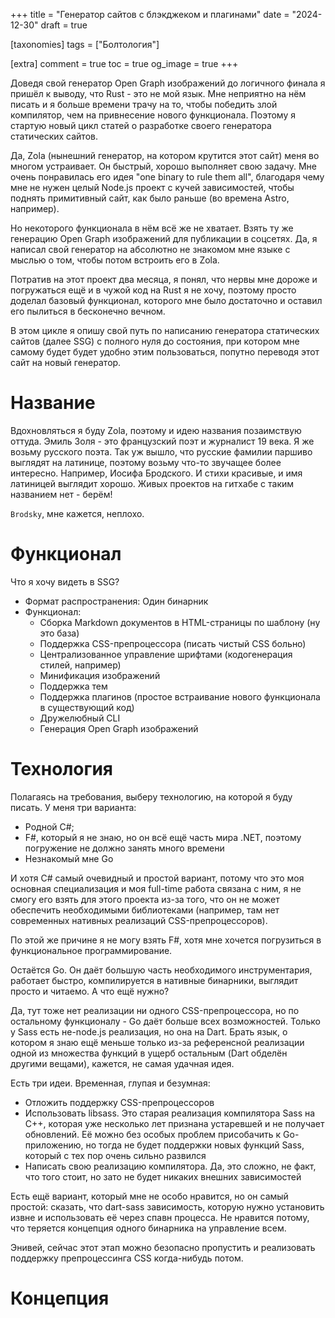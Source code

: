 +++
title = "Генератор сайтов с блэкджеком и плагинами"
date = "2024-12-30"
draft = true

[taxonomies]
tags = ["Болтология"]

[extra]
comment = true
toc = true
og_image = true
+++

Доведя свой генератор Open Graph изображений до логичного финала я пришёл к выводу, что Rust - это не мой язык. Мне неприятно на нём писать и я больше времени трачу на то, чтобы победить злой компилятор, чем на привнесение нового функционала. Поэтому я стартую новый цикл статей о разработке своего генератора статических сайтов.

<!--more-->

Да, Zola (нынешний генератор, на котором крутится этот сайт) меня во многом устраивает. Он быстрый, хорошо выполняет свою задачу. Мне очень понравилась его идея "one binary to rule them all", благодаря чему мне не нужен целый Node.js проект с кучей зависимостей, чтобы поднять примитивный сайт, как было раньше (во времена Astro, например).

Но некоторого функционала в нём всё же не хватает. Взять ту же генерацию Open Graph изображений для публикации в соцсетях. Да, я написал свой генератор на абсолютно не знакомом мне языке с мыслью о том, чтобы потом встроить его в Zola.

Потратив на этот проект два месяца, я понял, что нервы мне дороже и погружаться ещё и в чужой код на Rust я не хочу, поэтому просто доделал базовый функционал, которого мне было достаточно и оставил его пылиться в бесконечно вечном.

В этом цикле я опишу свой путь по написанию генератора статических сайтов (далее SSG) с полного нуля до состояния, при котором мне самому будет будет удобно этим пользоваться, попутно переводя этот сайт на новый генератор.

# Название

Вдохновляться я буду Zola, поэтому и идею названия позаимствую оттуда. Эмиль Золя - это французский поэт и журналист 19 века. Я же возьму русского поэта. Так уж вышло, что русские фамилии паршиво выглядят на латинице, поэтому возьму что-то звучащее более интересно. Например, Иосифа Бродского. И стихи красивые, и имя латиницей выглядит хорошо. Живых проектов на гитхабе с таким названием нет - берём!

`Brodsky`, мне кажется, неплохо.

# Функционал

Что я хочу видеть в SSG?

- Формат распространения: Один бинарник
- Функционал:
  - Сборка Markdown документов в HTML-страницы по шаблону (ну это база)
  - Поддержка CSS-препроцессора (писать чистый CSS больно)
  - Централизованное управление шрифтами (кодогенерация стилей, например)
  - Минификация изображений
  - Поддержка тем
  - Поддержка плагинов (простое встраивание нового функционала в существующий код)
  - Дружелюбный CLI
  - Генерация Open Graph изображений

# Технология

Полагаясь на требования, выберу технологию, на которой я буду писать. У меня три варианта:

- Родной C#;
- F#, который я не знаю, но он всё ещё часть мира .NET, поэтому погружение не должно занять много времени
- Незнакомый мне Go


И хотя C# самый очевидный и простой вариант, потому что это моя основная специализация и моя full-time работа связана с ним, я не смогу его взять для этого проекта из-за того, что он не может обеспечить необходимыми библиотеками (например, там нет современных нативных реализаций CSS-препроцессоров).

По этой же причине я не могу взять F#, хотя мне хочется погрузиться в функциональное программирование.

Остаётся Go. Он даёт большую часть необходимого инструментария, работает быстро, компилируется в нативные бинарники, выглядит просто и читаемо. А что ещё нужно?

Да, тут тоже нет реализации ни одного CSS-препроцессора, но по остальному функционалу - Go даёт больше всех возможностей. Только у Sass есть не-node.js реализация, но она на Dart. Брать язык, о котором я знаю ещё меньше только из-за референсной реализации одной из множества функций в ущерб остальным (Dart обделён другими вещами), кажется, не самая удачная идея.

Есть три идеи. Временная, глупая и безумная:

- Отложить поддержку CSS-препроцессоров
- Использовать libsass. Это старая реализация компилятора Sass на C++, которая уже несколько лет признана устаревшей и не получает обновлений. Её можно без особых проблем присобачить к Go-приложению, но тогда не будет поддержки новых функций Sass, который с тех пор очень сильно развился
- Написать свою реализацию компилятора. Да, это сложно, не факт, что того стоит, но зато не будет никаких внешних зависимостей

Есть ещё вариант, который мне не особо нравится, но он самый простой: сказать, что dart-sass зависимость, которую нужно установить извне и использовать её через спавн процесса. Не нравится потому, что теряется концепция одного бинарника на управление всем.

Энивей, сейчас этот этап можно безопасно пропустить и реализовать поддержку препроцессинга CSS когда-нибудь потом.

# Концепция